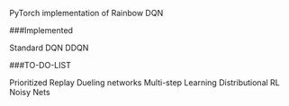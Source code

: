PyTorch implementation of Rainbow DQN

###Implemented

Standard DQN
DDQN

###TO-DO-LIST

Prioritized Replay
Dueling networks
Multi-step Learning
Distributional RL
Noisy Nets